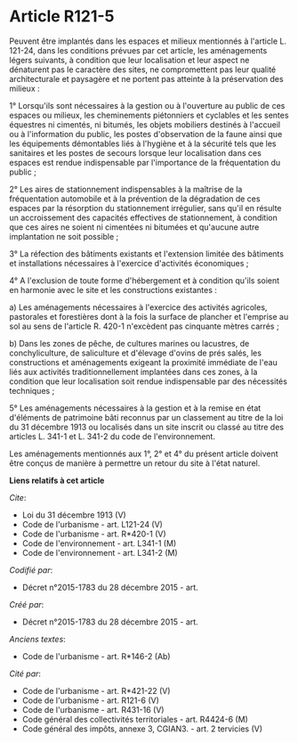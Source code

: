 # Article R121-5

Peuvent être implantés dans les espaces et milieux mentionnés à l'article L. 121-24, dans les conditions prévues par cet
article, les aménagements légers suivants, à condition que leur localisation et leur aspect ne dénaturent pas le caractère
des sites, ne compromettent pas leur qualité architecturale et paysagère et ne portent pas atteinte à la préservation des
milieux : 

1° Lorsqu'ils sont nécessaires à la gestion ou à l'ouverture au public de ces espaces ou milieux, les cheminements
piétonniers et cyclables et les sentes équestres ni cimentés, ni bitumés, les objets mobiliers destinés à l'accueil ou à
l'information du public, les postes d'observation de la faune ainsi que les équipements démontables liés à l'hygiène et à la
sécurité tels que les sanitaires et les postes de secours lorsque leur localisation dans ces espaces est rendue indispensable
par l'importance de la fréquentation du public ; 

2° Les aires de stationnement indispensables à la maîtrise de la fréquentation automobile et à la prévention de la
dégradation de ces espaces par la résorption du stationnement irrégulier, sans qu'il en résulte un accroissement des
capacités effectives de stationnement, à condition que ces aires ne soient ni cimentées ni bitumées et qu'aucune autre
implantation ne soit possible ; 

3° La réfection des bâtiments existants et l'extension limitée des bâtiments et installations nécessaires à l'exercice
d'activités économiques ; 

4° A l'exclusion de toute forme d'hébergement et à condition qu'ils soient en harmonie avec le site et les constructions
existantes : 

a) Les aménagements nécessaires à l'exercice des activités agricoles, pastorales et forestières dont à la fois la surface de
plancher et l'emprise au sol au sens de l'article R. 420-1 n'excèdent pas cinquante mètres carrés ; 

b) Dans les zones de pêche, de cultures marines ou lacustres, de conchyliculture, de saliculture et d'élevage d'ovins de prés
salés, les constructions et aménagements exigeant la proximité immédiate de l'eau liés aux activités traditionnellement
implantées dans ces zones, à la condition que leur localisation soit rendue indispensable par des nécessités techniques ; 

5° Les aménagements nécessaires à la gestion et à la remise en état d'éléments de patrimoine bâti reconnus par un classement
au titre de la loi du 31 décembre 1913 ou localisés dans un site inscrit ou classé au titre des articles L. 341-1 et L. 341-2
du code de l'environnement. 

Les aménagements mentionnés aux 1°, 2° et 4° du présent article doivent être conçus de manière à permettre un retour du site
à l'état naturel.

**Liens relatifs à cet article**

_Cite_:

  - Loi du 31 décembre 1913 (V)
  - Code de l'urbanisme - art. L121-24 (V)
  - Code de l'urbanisme - art. R*420-1 (V)
  - Code de l'environnement - art. L341-1 (M)
  - Code de l'environnement - art. L341-2 (M)

_Codifié par_:

  - Décret n°2015-1783 du 28 décembre 2015 - art.

_Créé par_:

  - Décret n°2015-1783 du 28 décembre 2015 - art.

_Anciens textes_:

  - Code de l'urbanisme - art. R*146-2 (Ab)

_Cité par_:

  - Code de l'urbanisme - art. R*421-22 (V)
  - Code de l'urbanisme - art. R121-6 (V)
  - Code de l'urbanisme - art. R431-16 (V)
  - Code général des collectivités territoriales - art. R4424-6 (M)
  - Code général des impôts, annexe 3, CGIAN3. - art. 2 tervicies (V)
